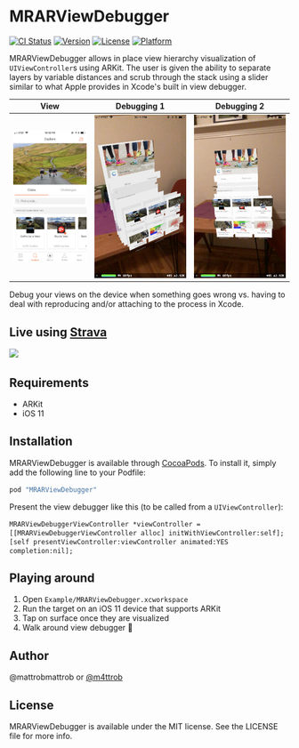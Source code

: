 # MRARViewDebugger

[![CI Status](http://img.shields.io/travis/mattrobmattrob/MRARViewDebugger.svg?style=flat)](https://travis-ci.org/mattrobmattrob/MRARViewDebugger)
[![Version](https://img.shields.io/cocoapods/v/MRARViewDebugger.svg?style=flat)](http://cocoapods.org/pods/MRARViewDebugger)
[![License](https://img.shields.io/cocoapods/l/MRARViewDebugger.svg?style=flat)](http://cocoapods.org/pods/MRARViewDebugger)
[![Platform](https://img.shields.io/cocoapods/p/MRARViewDebugger.svg?style=flat)](http://cocoapods.org/pods/MRARViewDebugger)

MRARViewDebugger allows in place view hierarchy visualization of `UIViewController`s using ARKit.
The user is given the ability to separate layers by variable distances and scrub through the stack
using a slider similar to what Apple provides in Xcode's built in view debugger.

|View|Debugging 1|Debugging 2|
|---|---|---|
|![View](/Media/View.PNG?raw=true)|![View](/Media/View-Expanded-1.PNG?raw=true)|![View](/Media/View-Expanded-2.PNG?raw=true)|

Debug your views on the device when something goes wrong vs. having to deal with reproducing and/or
attaching to the process in Xcode.

## Live using [Strava](https://blog.strava.com/careers/)

<img src="/Media/View-AR.gif?raw=true" width="250">

## Requirements

- ARKit
- iOS 11

## Installation

MRARViewDebugger is available through [CocoaPods](http://cocoapods.org). To install
it, simply add the following line to your Podfile:

```ruby
pod "MRARViewDebugger"
```

Present the view debugger like this (to be called from a `UIViewController`):
```objc
MRARViewDebuggerViewController *viewController = [[MRARViewDebuggerViewController alloc] initWithViewController:self];
[self presentViewController:viewController animated:YES completion:nil];
```

## Playing around

1. Open `Example/MRARViewDebugger.xcworkspace`
2. Run the target on an iOS 11 device that supports ARKit
3. Tap on surface once they are visualized
4. Walk around view debugger 🎉

## Author

@mattrobmattrob or [@m4ttrob](https://twitter.com/m4ttrob)

## License

MRARViewDebugger is available under the MIT license. See the LICENSE file for more info.
